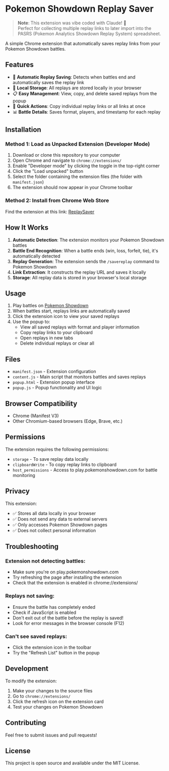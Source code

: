 # Pokemon Showdown Replay Saver

> **Note**: This extension was vibe coded with Claude! 🤖  
> Perfect for collecting multiple replay links to later import into the PASRS (Pokemon Analytics Showdown Replay System) spreadsheet.

A simple Chrome extension that automatically saves replay links from your Pokemon Showdown battles.

## Features

- 🎥 **Automatic Replay Saving**: Detects when battles end and automatically saves the replay link
- 💾 **Local Storage**: All replays are stored locally in your browser
- 📋 **Easy Management**: View, copy, and delete saved replays from the popup
- 🔗 **Quick Actions**: Copy individual replay links or all links at once
- 📊 **Battle Details**: Saves format, players, and timestamp for each replay

## Installation

### Method 1: Load as Unpacked Extension (Developer Mode)

1. Download or clone this repository to your computer
2. Open Chrome and navigate to `chrome://extensions/`
3. Enable "Developer mode" by clicking the toggle in the top-right corner
4. Click the "Load unpacked" button
5. Select the folder containing the extension files (the folder with `manifest.json`)
6. The extension should now appear in your Chrome toolbar

### Method 2: Install from Chrome Web Store

Find the extension at this link: [ReplaySaver](https://chromewebstore.google.com/detail/pokemon-showdown-replay-s/bhbnajjpbnbjdichnlbjmgiokcpemjme)

## How It Works

1. **Automatic Detection**: The extension monitors your Pokemon Showdown battles
2. **Battle End Recognition**: When a battle ends (win, loss, forfeit, tie), it's automatically detected
3. **Replay Generation**: The extension sends the `/savereplay` command to Pokemon Showdown
4. **Link Extraction**: It constructs the replay URL and saves it locally
5. **Storage**: All replay data is stored in your browser's local storage

## Usage

1. Play battles on [Pokemon Showdown](https://play.pokemonshowdown.com/)
2. When battles start, replays links are automatically saved
3. Click the extension icon to view your saved replays
4. Use the popup to:
   - View all saved replays with format and player information
   - Copy replay links to your clipboard
   - Open replays in new tabs
   - Delete individual replays or clear all

## Files

- `manifest.json` - Extension configuration
- `content.js` - Main script that monitors battles and saves replays
- `popup.html` - Extension popup interface
- `popup.js` - Popup functionality and UI logic

## Browser Compatibility

- Chrome (Manifest V3)
- Other Chromium-based browsers (Edge, Brave, etc.)

## Permissions

The extension requires the following permissions:
- `storage` - To save replay data locally
- `clipboardWrite` - To copy replay links to clipboard
- `host_permissions` - Access to play.pokemonshowdown.com for battle monitoring

## Privacy

This extension:
- ✅ Stores all data locally in your browser
- ✅ Does not send any data to external servers
- ✅ Only accesses Pokemon Showdown pages
- ✅ Does not collect personal information

## Troubleshooting

### Extension not detecting battles:
- Make sure you're on play.pokemonshowdown.com
- Try refreshing the page after installing the extension
- Check that the extension is enabled in chrome://extensions/

### Replays not saving:
- Ensure the battle has completely ended
- Check if JavaScript is enabled
- Don't exit out of the battle before the replay is saved!
- Look for error messages in the browser console (F12)

### Can't see saved replays:
- Click the extension icon in the toolbar
- Try the "Refresh List" button in the popup

## Development

To modify the extension:

1. Make your changes to the source files
2. Go to `chrome://extensions/`
3. Click the refresh icon on the extension card
4. Test your changes on Pokemon Showdown

## Contributing

Feel free to submit issues and pull requests!

## License

This project is open source and available under the MIT License.
